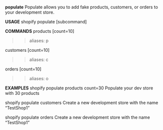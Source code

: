 **populate**
Populate allows you to add fake products, customers, or orders to your development store.

**USAGE**
shopify populate [subcommand] 

**COMMANDS**
products [count=10]
>>aliases: p

customers [count=10]
>>aliases: c

orders [count=10]
>>aliases: o


**EXAMPLES**
shopify populate products count=30
Populate your dev store with 30 products

shopify populate customers
Create a new development store with the name “TestShop1”

shopify populate orders
Create a new development store with the name “TestShop1”
